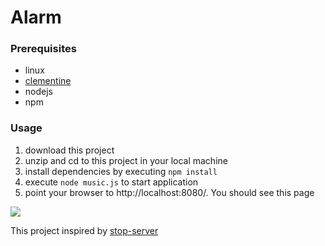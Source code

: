 # Alarm
### Prerequisites
- linux
- [clementine](https://www.clementine-player.org/)
- nodejs
- npm

### Usage
1. download this project
2. unzip and cd to this project in your local machine
3. install dependencies by executing ``` npm install ```
4. execute ``` node music.js ``` to start application
5. point your browser to http://localhost:8080/. You should see this page

![](https://i.imgur.com/tLGnfPy.png)

This project inspired by [stop-server](https://github.com/typicode/stop-server)
